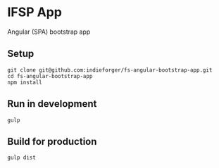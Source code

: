 # IFSP App

Angular (SPA) bootstrap app


## Setup 

```
git clone git@github.com:indieforger/fs-angular-bootstrap-app.git
cd fs-angular-bootstrap-app
npm install
```

## Run in development

```
gulp
```

## Build for production

```
gulp dist
```